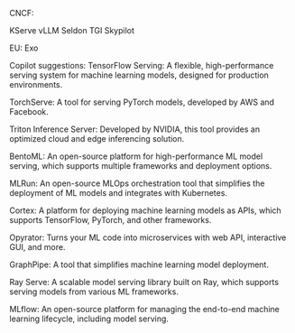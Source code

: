 CNCF:

KServe
vLLM
Seldon
TGI
Skypilot

EU:
Exo

Copilot suggestions:
TensorFlow Serving: A flexible, high-performance serving system for machine learning models, designed for production environments.

TorchServe: A tool for serving PyTorch models, developed by AWS and Facebook.

Triton Inference Server: Developed by NVIDIA, this tool provides an optimized cloud and edge inferencing solution.

BentoML: An open-source platform for high-performance ML model serving, which supports multiple frameworks and deployment options.

MLRun: An open-source MLOps orchestration tool that simplifies the deployment of ML models and integrates with Kubernetes.

Cortex: A platform for deploying machine learning models as APIs, which supports TensorFlow, PyTorch, and other frameworks.

Opyrator: Turns your ML code into microservices with web API, interactive GUI, and more.

GraphPipe: A tool that simplifies machine learning model deployment.

Ray Serve: A scalable model serving library built on Ray, which supports serving models from various ML frameworks.

MLflow: An open-source platform for managing the end-to-end machine learning lifecycle, including model serving.